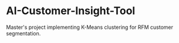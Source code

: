 # AI-Customer-Insight-Tool
Master's project implementing K-Means clustering for RFM customer segmentation.
